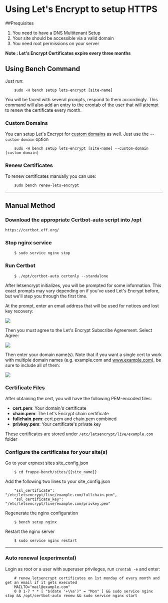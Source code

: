 # Using Let's Encrypt to setup HTTPS

##Prequisites

1. You need to have a DNS Multitenant Setup
2. Your site should be accessible via a valid domain
3. You need root permissions on your server

**Note : Let's Encrypt Certificates expire every three months**

## Using Bench Command

Just run:

```
	sudo -H bench setup lets-encrypt [site-name]
```

You will be faced with several prompts, respond to them accordingly. This command will also add an entry to the crontab of the user that will attempt to renew the certificate every month.

### Custom Domains

You can setup Let's Encrypt for [custom domains](adding-custom-domains.html) as well. Just use the `--custom-domain` option

```
	sudo -H bench setup lets-encrypt [site-name] --custom-domain [custom-domain]
```

### Renew Certificates

To renew certificates manually you can use:

```
	sudo bench renew-lets-encrypt
```

<hr>

## Manual Method
### Download the appropriate Certbot-auto script into /opt

	https://certbot.eff.org/

### Stop nginx service

```
	$ sudo service nginx stop
```

### Run Certbot

```
	$ ./opt/certbot-auto certonly --standalone
```

After letsencrypt initializes, you will be prompted for some information. This exact prompts may vary depending on if you've used Let's Encrypt before, but we'll step you through the first time.

At the prompt, enter an email address that will be used for notices and lost key recovery:

![](https://assets.digitalocean.com/articles/letsencrypt/le-email.png)

Then you must agree to the Let's Encrypt Subscribe Agreement. Select Agree:

![](https://assets.digitalocean.com/articles/letsencrypt/le-agreement.png)

Then enter your domain name(s). Note that if you want a single cert to work with multiple domain names (e.g. example.com and www.example.com), be sure to include all of them:

![](https://assets.digitalocean.com/articles/letsencrypt/le-domain.png)

### Certificate Files

After obtaining the cert, you will have the following PEM-encoded files:

* **cert.pem**: Your domain's certificate
* **chain.pem**: The Let's Encrypt chain certificate
* **fullchain.pem**: cert.pem and chain.pem combined
* **privkey.pem**: Your certificate's private key


These certificates are stored under `/etc/letsencrypt/live/example.com` folder

### Configure the certificates for your site(s)

Go to your erpnext sites site_config.json

```
	$ cd frappe-bench/sites/{{site_name}}
```

Add the following two lines to your site_config.json

```
	"ssl_certificate": "/etc/letsencrypt/live/example.com/fullchain.pem",
	"ssl_certificate_key": "/etc/letsencrypt/live/example.com/privkey.pem"
```

Regenerate the nginx configuration

```
	$ bench setup nginx
```

Restart the nginx server

```
	$ sudo service nginx restart
```

---

### Auto renewal (experimental)

Login as root or a user with superuser privileges, run `crontab -e` and enter:

```
	# renew letsencrypt certificates on 1st monday of every month and get an email if it gets executed
	MAILTO="mail@example.com"
	0 0 1-7 * * [ "$(date '+\%a')" = "Mon" ] && sudo service nginx stop && /opt/certbot-auto renew && sudo service nginx start
```